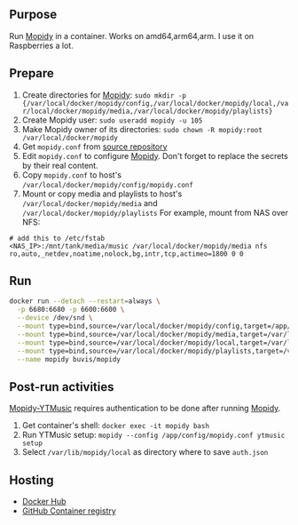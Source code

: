 ## Purpose

Run [Mopidy](https://docs.mopidy.com/en/latest/) in a container. Works on amd64,arm64,arm. I use it on Raspberries a lot.

## Prepare

1. Create directories for [Mopidy](https://docs.mopidy.com/en/latest/): `sudo mkdir -p {/var/local/docker/mopidy/config,/var/local/docker/mopidy/local,/var/local/docker/mopidy/media,/var/local/docker/mopidy/playlists}`
2. Create Mopidy user: `sudo useradd mopidy -u 105`
3. Make Mopidy owner of its directories: `sudo chown -R mopidy:root /var/local/docker/mopidy`
4. Get `mopidy.conf` from [source repository](https://raw.githubusercontent.com/buvis-net/container-images/main/apps/mopidy/config/mopidy.conf)
5. Edit `mopidy.conf` to configure [Mopidy](https://docs.mopidy.com/en/latest/config/). Don't forget to replace the secrets by their real content.
6. Copy `mopidy.conf` to host's `/var/local/docker/mopidy/config/mopidy.conf`
7. Mount or copy media and playlists to host's `/var/local/docker/mopidy/media` and `/var/local/docker/mopidy/playlists`
  For example, mount from NAS over NFS:
  ```
  # add this to /etc/fstab
  <NAS_IP>:/mnt/tank/media/music /var/local/docker/mopidy/media nfs ro,auto,_netdev,noatime,nolock,bg,intr,tcp,actimeo=1800 0 0
  ```

## Run

``` bash
docker run --detach --restart=always \
  -p 6680:6680 -p 6600:6600 \
  --device /dev/snd \
  --mount type=bind,source=/var/local/docker/mopidy/config,target=/app/config,readonly \
  --mount type=bind,source=/var/local/docker/mopidy/media,target=/var/lib/mopidy/media,readonly \
  --mount type=bind,source=/var/local/docker/mopidy/local,target=/var/lib/mopidy/local \
  --mount type=bind,source=/var/local/docker/mopidy/playlists,target=/var/lib/mopidy/playlists \
  --name mopidy buvis/mopidy
```

## Post-run activities

[Mopidy-YTMusic](https://github.com/OzymandiasTheGreat/mopidy-ytmusic#configuration) requires authentication to be done after running [Mopidy](https://docs.mopidy.com/en/latest/).

1. Get container's shell: `docker exec -it mopidy bash`
2. Run YTMusic setup: `mopidy --config /app/config/mopidy.conf ytmusic setup`
3. Select `/var/lib/mopidy/local` as directory where to save `auth.json`

## Hosting

- [Docker Hub](https://hub.docker.com/repository/docker/buvis/mopidy)
- [GitHub Container registry](https://ghcr.io/buvis-net/mopidy)
